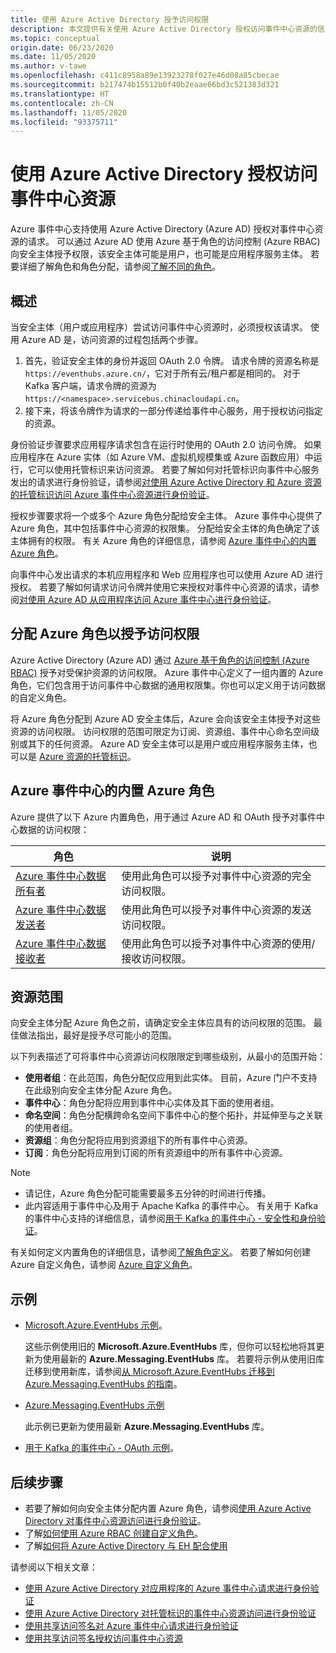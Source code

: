 ```yaml
---
title: 使用 Azure Active Directory 授予访问权限
description: 本文提供有关使用 Azure Active Directory 授权访问事件中心资源的信息。
ms.topic: conceptual
origin.date: 06/23/2020
ms.date: 11/05/2020
ms.author: v-tawe
ms.openlocfilehash: c411c8958a89e13923278f027e46d08a85cbecae
ms.sourcegitcommit: b217474b15512b0f40b2eaae66bd3c521383d321
ms.translationtype: HT
ms.contentlocale: zh-CN
ms.lasthandoff: 11/05/2020
ms.locfileid: "93375711"
---
```

# <a name="authorize-access-to-event-hubs-resources-using-azure-active-directory"></a>使用 Azure Active Directory 授权访问事件中心资源
Azure 事件中心支持使用 Azure Active Directory (Azure AD) 授权对事件中心资源的请求。 可以通过 Azure AD 使用 Azure 基于角色的访问控制 (Azure RBAC) 向安全主体授予权限，该安全主体可能是用户，也可能是应用程序服务主体。 若要详细了解角色和角色分配，请参阅[了解不同的角色](../role-based-access-control/overview.md)。

## <a name="overview"></a>概述
当安全主体（用户或应用程序）尝试访问事件中心资源时，必须授权该请求。 使用 Azure AD 是，访问资源的过程包括两个步骤。 

 1. 首先，验证安全主体的身份并返回 OAuth 2.0 令牌。 请求令牌的资源名称是 `https://eventhubs.azure.cn/`，它对于所有云/租户都是相同的。 对于 Kafka 客户端，请求令牌的资源为 `https://<namespace>.servicebus.chinacloudapi.cn`。
 1. 接下来，将该令牌作为请求的一部分传递给事件中心服务，用于授权访问指定的资源。

身份验证步骤要求应用程序请求包含在运行时使用的 OAuth 2.0 访问令牌。 如果应用程序在 Azure 实体（如 Azure VM、虚拟机规模集或 Azure 函数应用）中运行，它可以使用托管标识来访问资源。 若要了解如何对托管标识向事件中心服务发出的请求进行身份验证，请参阅[对使用 Azure Active Directory 和 Azure 资源的托管标识访问 Azure 事件中心资源进行身份验证](authenticate-managed-identity.md)。 

授权步骤要求将一个或多个 Azure 角色分配给安全主体。 Azure 事件中心提供了 Azure 角色，其中包括事件中心资源的权限集。 分配给安全主体的角色确定了该主体拥有的权限。 有关 Azure 角色的详细信息，请参阅 [Azure 事件中心的内置 Azure 角色](#azure-built-in-roles-for-azure-event-hubs)。 

向事件中心发出请求的本机应用程序和 Web 应用程序也可以使用 Azure AD 进行授权。 若要了解如何请求访问令牌并使用它来授权对事件中心资源的请求，请参阅[对使用 Azure AD 从应用程序访问 Azure 事件中心进行身份验证](authenticate-application.md)。 

## <a name="assign-azure-roles-for-access-rights"></a>分配 Azure 角色以授予访问权限
Azure Active Directory (Azure AD) 通过 [Azure 基于角色的访问控制 (Azure RBAC)](../role-based-access-control/overview.md) 授予对受保护资源的访问权限。 Azure 事件中心定义了一组内置的 Azure 角色，它们包含用于访问事件中心数据的通用权限集。你也可以定义用于访问数据的自定义角色。

将 Azure 角色分配到 Azure AD 安全主体后，Azure 会向该安全主体授予对这些资源的访问权限。 访问权限的范围可限定为订阅、资源组、事件中心命名空间级别或其下的任何资源。 Azure AD 安全主体可以是用户或应用程序服务主体，也可以是 [Azure 资源的托管标识](../active-directory/managed-identities-azure-resources/overview.md)。

## <a name="azure-built-in-roles-for-azure-event-hubs"></a>Azure 事件中心的内置 Azure 角色
Azure 提供了以下 Azure 内置角色，用于通过 Azure AD 和 OAuth 授予对事件中心数据的访问权限：

| 角色 | 说明 | 
| ---- | ----------- | 
| [Azure 事件中心数据所有者](../role-based-access-control/built-in-roles.md#azure-event-hubs-data-owner) | 使用此角色可以授予对事件中心资源的完全访问权限。 |
| [Azure 事件中心数据发送者](../role-based-access-control/built-in-roles.md#azure-event-hubs-data-sender) | 使用此角色可以授予对事件中心资源的发送访问权限。 |
| [Azure 事件中心数据接收者](../role-based-access-control/built-in-roles.md#azure-event-hubs-data-receiver) | 使用此角色可以授予对事件中心资源的使用/接收访问权限。 |

<!-- For Schema Registry built-in roles, see [Schema Registry roles](schema-registry-overview.md#azure-role-based-access-control). -->

## <a name="resource-scope"></a>资源范围 
向安全主体分配 Azure 角色之前，请确定安全主体应具有的访问权限的范围。 最佳做法指出，最好是授予尽可能小的范围。

以下列表描述了可将事件中心资源访问权限限定到哪些级别，从最小的范围开始：

- **使用者组**：在此范围，角色分配仅应用到此实体。 目前，Azure 门户不支持在此级别向安全主体分配 Azure 角色。 
- **事件中心**：角色分配将应用到事件中心实体及其下面的使用者组。
- **命名空间**：角色分配横跨命名空间下事件中心的整个拓扑，并延伸至与之关联的使用者组。
- **资源组**：角色分配将应用到资源组下的所有事件中心资源。
- **订阅**：角色分配将应用到订阅的所有资源组中的所有事件中心资源。

> [!NOTE]
> - 请记住，Azure 角色分配可能需要最多五分钟的时间进行传播。 
> - 此内容适用于事件中心及用于 Apache Kafka 的事件中心。 有关用于 Kafka 的事件中心支持的详细信息，请参阅[用于 Kafka 的事件中心 - 安全性和身份验证](event-hubs-for-kafka-ecosystem-overview.md#security-and-authentication)。


有关如何定义内置角色的详细信息，请参阅[了解角色定义](../role-based-access-control/role-definitions.md#management-and-data-operations)。 若要了解如何创建 Azure 自定义角色，请参阅 [Azure 自定义角色](../role-based-access-control/custom-roles.md)。



## <a name="samples"></a>示例
- [Microsoft.Azure.EventHubs 示例](https://github.com/Azure/azure-event-hubs/tree/master/samples/DotNet/Microsoft.Azure.EventHubs/Rbac)。 
    
    这些示例使用旧的 **Microsoft.Azure.EventHubs** 库，但你可以轻松地将其更新为使用最新的 **Azure.Messaging.EventHubs** 库。 若要将示例从使用旧库迁移到使用新库，请参阅[从 Microsoft.Azure.EventHubs 迁移到 Azure.Messaging.EventHubs 的指南](https://github.com/Azure/azure-sdk-for-net/blob/master/sdk/eventhub/Azure.Messaging.EventHubs/MigrationGuide.md)。
- [Azure.Messaging.EventHubs 示例](https://github.com/Azure/azure-event-hubs/tree/master/samples/DotNet/Azure.Messaging.EventHubs/ManagedIdentityWebApp)

    此示例已更新为使用最新 **Azure.Messaging.EventHubs** 库。
- [用于 Kafka 的事件中心 - OAuth 示例](https://github.com/Azure/azure-event-hubs-for-kafka/tree/master/tutorials/oauth)。 


## <a name="next-steps"></a>后续步骤
- 若要了解如何向安全主体分配内置 Azure 角色，请参阅[使用 Azure Active Directory 对事件中心资源访问进行身份验证](authenticate-application.md)。
- 了解[如何使用 Azure RBAC 创建自定义角色](https://github.com/Azure/azure-event-hubs/tree/master/samples/DotNet/Microsoft.Azure.EventHubs/Rbac/CustomRole)。
- 了解[如何将 Azure Active Directory 与 EH 配合使用](https://github.com/Azure/azure-event-hubs/tree/master/samples/DotNet/Microsoft.Azure.EventHubs/Rbac/AzureEventHubsSDK)

请参阅以下相关文章：

- [使用 Azure Active Directory 对应用程序的 Azure 事件中心请求进行身份验证](authenticate-application.md)
- [使用 Azure Active Directory 对托管标识的事件中心资源访问进行身份验证](authenticate-managed-identity.md)
- [使用共享访问签名对 Azure 事件中心请求进行身份验证](authenticate-shared-access-signature.md)
- [使用共享访问签名授权访问事件中心资源](authorize-access-shared-access-signature.md)